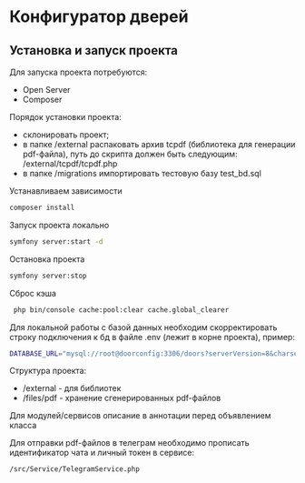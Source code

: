 # Конфигуратор дверей


## Установка и запуск проекта

Для запуска проекта потребуются:
- Open Server
- Composer

Порядок установки проекта:
- склонировать проект;
- в папке /external распаковать архив tcpdf (библиотека для генерации pdf-файла), путь до скрипта должен быть следующим: /external/tcpdf/tcpdf.php
- в папке /migrations импортировать тестовую базу test_bd.sql


Устанавливаем зависимости
```bash
composer install
```

Запуск проекта локально
```bash
symfony server:start -d
```

Остановка проекта
```bash
symfony server:stop
```

Сброс кэша
```bash
 php bin/console cache:pool:clear cache.global_clearer
```

Для локальной работы с базой данных необходим скорректировать строку подключения к бд в файле .env (лежит в корне проекта), пример:
```bash
DATABASE_URL="mysql://root@doorconfig:3306/doors?serverVersion=8&charset=utf8mb4"
```

Структура проекта:

- /external - для библиотек
- /files/pdf - хранение сгенерированных pdf-файлов

Для модулей/сервисов описание в аннотации перед объявлением класса

Для отправки pdf-файлов в телеграм необходимо прописать идентификатор чата и личный токен в сервисе:

```bash
/src/Service/TelegramService.php
```